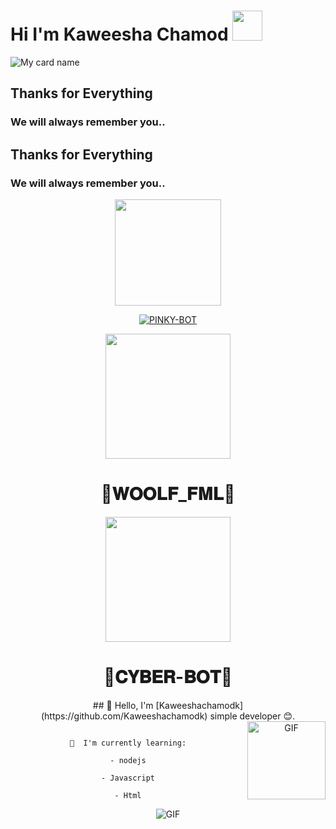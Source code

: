 # Hi I'm Kaweesha Chamod&nbsp;<a href="Hey"><img src="https://raw.githubusercontent.com/TOXIC-DEVIL/TOXIC-DEVIL/TOXIC-DEVIL-OFFICIAL/media/Hi.gif" width="48px"></a>

![My card name](https://cardivo.vercel.app/api?name=kaweesha%20-%20chamod&description=Hi,%20I'm%20a%20Sad%20Developer%20😔&image=https://i.imgur.com/MZDCN2M.jpeginstagram=___two____three___&linkedin=___kaweesha____chamod___&github=kaweesha_chamod&twitter=@)




<!---
Kaweeshachamodk/Kaweeshachamodk is a ✨ special ✨ repository because its `README.md` (this file) appears on your GitHub profile.
You can click the Preview link to take a look at your changes.
--->
## Thanks for Everything 
### We will always remember you..

## Thanks for Everything 
### We will always remember you..

<div align="center">
  <img border-radius: 15px src="https://i.imgur.com/MZDCN2M.jpeg"170" height="170"/>
  <p align="center">
<a href="#"><img title="PINKY-BOT" src="https://img.shields.io/badge/pinky bot-pink?colorA=%23ff0000&colorB=%23017e40&style=for-the-badge"></a>
</p>


<div align = "center">

  <img src = "https://telegra.ph/file/62959beb1b22e8e76203d.jpg" width = "200" height = "200">

  <h1> 🐼𝐖𝐎𝐎𝐋𝐅_𝐅𝐌𝐋🐼 </h1>


<div align = "center">

  <img src = "https://telegra.ph/file/0a526996ffd20bd5177cf.jpg" width = "200" height = "200">

  <h1> 🐼𝐂𝐘𝐁𝐄𝐑-𝐁𝐎𝐓🐼 </h1>
## 👋 Hello, I'm [Kaweeshachamodk](https://github.com/Kaweeshachamodk) simple developer 😊.

<img align="right" alt="GIF" height="125px" src="https://media.giphy.com/media/0YLMNYmGyMfcqRX1j1/source.gif" />

```

📃  I'm currently learning:

- nodejs

- Javascript

- Html

```

<img align="center" fit="fill" alt="GIF" src="https://media.giphy.com/media/836HiJc7pgzy8iNXCn/giphy.gif" />
